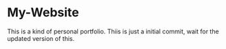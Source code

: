 # My-Website

This is a kind of personal portfolio.
Thiis is just a initial commit, wait for the updated version of this.
